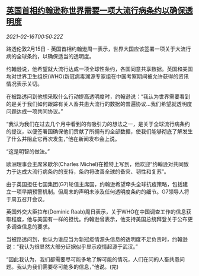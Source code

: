<!--1614867796000-->
[英国首相约翰逊称世界需要一项大流行病条约以确保透明度](https://cn.reuters.com/article/boris-calls-pandemic-treaty-0215-mon-idCNKBS2AG01N)
------

<div><i>2021-02-16T00:50:22Z</i></div><p>路透伦敦2月15日 - 英国首相约翰逊周一表示，世界大国应该签署一项关于大流行病的全球条约，以确保适当的透明度。</p><p>约翰逊说，他希望就大流行达成一项全球性条约，各国同意共享数据。英国和美国均对世界卫生组织(WHO)新冠病毒溯源专家组在中国考察期间被允许获得的资讯情况表示关切。</p><p>在被路透问到他想采取什么行动提高透明度时，约翰逊说：“我认为世界需要看到的是关于我们如何跟踪有关人畜共患大流行的数据的普遍协议…我们希望就透明度问题达成一项共同协议。”</p><p>“我认为我们在过去几个月中看到的有吸引力的想法之一，是关于全球流行病条约的提议，以便签署国确保他们贡献了所拥有的全部数据，使我们能够彻底了解发生了什么并阻止它再次发生，”他在新闻发布会上说。</p><p>“这是明智的做法。”</p><p>欧洲理事会主席米歇尔(Charles Michel)在推特上写到，他欢迎“约翰逊对共同致力于达成大流行病条约的支持，条约将改善全球的备灾、韧性和复苏”。</p><p>由于英国担任七国集团(G7)轮值主席国，约翰逊希望牵头全球抗疫策略，包括建立一项早期预警机制。但周末的声明未涉及任何透明度条约的细节。G7领导人将于周五召开会议。</p><p>英国外交大臣拉布(Dominic Raab)周日表示，关于WHO在中国调查工作的信息获取程度，他与美国有一样的担忧。约翰逊曾表示，他支持美国总统拜登关于公布更多调查信息的要求。</p><p>当被路透问到，他认为谁应当为新冠疫情源头信息的透明度不足负责时，约翰逊说：“我认为很显然大部分证据似乎显示疫情起源于武汉。”</p><p>“因此我认为，我们都需要尽可能多地了解可能的情况，人们在问的人畜共患问题。我认为我们需要尽可能多的信息，”他说。(完)</p>
